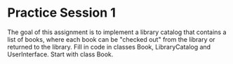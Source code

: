 # Practice Session 1
The goal of this assignment is to implement a library catalog that contains a list of books, where each book can be "checked out" from the library or returned to the library.
Fill in code in classes Book, LibraryCatalog and UserInterface. Start with class Book.
